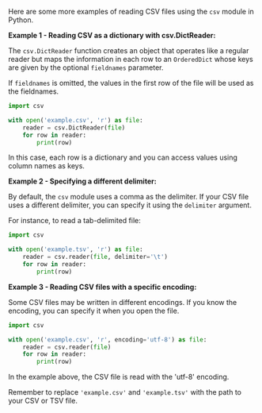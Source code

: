 Here are some more examples of reading CSV files using the `csv` module in Python.

**Example 1 - Reading CSV as a dictionary with csv.DictReader:**

The `csv.DictReader` function creates an object that operates like a regular reader but maps the information in each row to an `OrderedDict` whose keys are given by the optional `fieldnames` parameter.

If `fieldnames` is omitted, the values in the first row of the file will be used as the fieldnames.

```python
import csv

with open('example.csv', 'r') as file:
    reader = csv.DictReader(file)
    for row in reader:
        print(row)
```

In this case, each row is a dictionary and you can access values using column names as keys.

**Example 2 - Specifying a different delimiter:**

By default, the `csv` module uses a comma as the delimiter. If your CSV file uses a different delimiter, you can specify it using the `delimiter` argument.

For instance, to read a tab-delimited file:

```python
import csv

with open('example.tsv', 'r') as file:
    reader = csv.reader(file, delimiter='\t')
    for row in reader:
        print(row)
```

**Example 3 - Reading CSV files with a specific encoding:**

Some CSV files may be written in different encodings. If you know the encoding, you can specify it when you open the file.

```python
import csv

with open('example.csv', 'r', encoding='utf-8') as file:
    reader = csv.reader(file)
    for row in reader:
        print(row)
```

In the example above, the CSV file is read with the 'utf-8' encoding.

Remember to replace `'example.csv'` and `'example.tsv'` with the path to your CSV or TSV file.